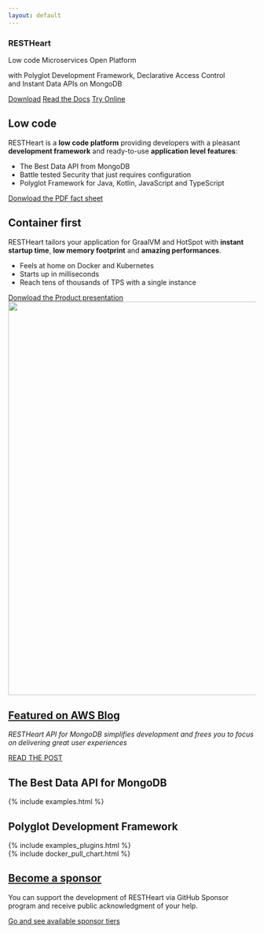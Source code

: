 ```yaml
---
layout: default
---
```


<section id="top" class="black-background text-center pt-2 pb-2">
    <section class="mt-0 mb-4">
        <h1 class="pt-4 top-1 text-break"><strong>REST</strong>Heart</h1>
        <p class="m-0 top-2 text-break highlightcolor">Low code Microservices Open Platform</p>
        <p class="top-6 text-break white">with Polyglot Development Framework, Declarative Access Control<br/>and Instant Data APIs on MongoDB</p>
        <a href="/docs/setup" class="btn btn-o-white ml-1 mt-4 my-0 btn-md">Download</a>
        <a href="/docs" class="btn ml-1 mt-4 my-0 btn-md">Read the Docs</a>
        <a href="/docs/try" class="btn btn-o-white ml-1 mt-4 my-0 btn-md">Try Online</a>
    </section>
</section>

<!-- <section class="cd-intro mt-1 mb-1">
    <h1 class="cd-headline d-block justify-content-center letters type">
        <span class="d-flex align-items-center justify-content-center cd-words-wrapper waiting color-primary">
            <b class="is-visible">Blazing fast</b>
            <b>Instant REST, GraphQL and WebSocket API on MongoDB</b>
            <b>Develop custom Web Services</b>
            <b>Handle Users and Permissions with no code</b>
            <b>Extensible with Java, Kotlin, JavaScript & TypeScript</b>
            <b>Deliver any content to the Web</b>
            <b>Available as a Docker image</b>
            <b>Run and build it with java or as a native binary</b>
            <b>Proxy External Resources</b>
            <b>Notify clients with Hooks</b>
            <b>Threat protection at every layer</b>
        </span>
    </h1>
</section> -->

<section id="call-to-action" class="call-to-action">
    <div class="container-fluid">
        <div class="row mb-2">
            <div class="col-md-6 call-to-action__item call-to-action__first">
                <h2 class="call-to-action__title text-center">Low code</h2>
                <p>
                RESTHeart is a <strong>low code platform</strong> providing developers with a pleasant <strong>development framework</strong> and ready-to-use <strong>application level features</strong>:
                </p>
                <ul>
                    <li>The Best Data API from MongoDB</li>
                    <li>Battle tested Security that just requires configuration</li>
                    <li>Polyglot Framework for Java, Kotlin, JavaScript and TypeScript</li>
                </ul>
                <div class="text-center pt-3">
                    <a href="/assets/Brochure - RESTHeart 6.pdf" target="_blank" class="btn">Donwload the PDF fact sheet</a>
                </div>
            </div>
            <div class="col-md-6 call-to-action__item call-to-action__first">
                <h2 class="call-to-action__title text-center">Container first</h2>
                <p>
                RESTHeart tailors your application for GraalVM and HotSpot with <strong>instant startup time</strong>, <strong>low memory footprint</strong> and <strong>amazing performances</strong>.
                </p>
                <ul>
                    <li>Feels at home on Docker and Kubernetes</li>
                    <li>Starts up in milliseconds</li>
                    <li>Reach tens of thousands of TPS with a single instance</li>
                </ul>
                <div class="text-center pt-3">
                    <a href="/assets/RESTHeart 6 - Overview.pdf" target="_blank" class="btn mt-3 mt-md-0 ml-md-3 mx-auto">Donwload the Product presentation</a>
                </div>
            </div>
        </div>
    </div>
</section>

<div class="container text-center mt-0">
    <img src="/images/restheart.gif" class="img-fluid" width="800"/>
</div>

<section id="article-at-aws-blog" class="call-to-action black-background">
    <div class="container-fluid">
        <div class="row mb-1">
            <div class="col-md-12 call-to-action__item call-to-action__first text-center">
                <h2 class="text-lightcyan mb-2">
                    <a href="https://aws.amazon.com/it/blogs/apn/application-modernization-with-mongodb-atlas-on-aws/" target="_blank">Featured on <strong>AWS Blog</strong></a>
                </h2>
                <p class="highlightcolor"><i>RESTHeart API for MongoDB simplifies development and frees you to focus on delivering great user experiences</i></p>
                <a href="https://www.mongodb.com/customers/softinstigate" target="_blank" class="btn btn-o-white">READ THE POST</a>
            </div>
        </div>
    </div>
</section>

<div class="container mt-5">
    <h2 class="text-center color-primary font-weight-bold">The Best Data API for MongoDB</h2>
</div>

<section id="examples" class="slice my-0 pb-0">
    {% include examples.html %}
</section>

<div class="container mt-5">
    <h2 class="text-center color-primary m-0 mb-2 font-weight-bold">Polyglot Development Framework</h2>
</div>

<section id="examples-plugins" class="slice">
    {% include examples_plugins.html %}
</section>

<!-- <section id="trusted-by">
    <div class="row mx-0">
        <div id="customers" class="container-fluid my-2">
            <h2 class="text-center color-primary">
                Trusted by Startups and Corporations
            </h2>
            <div class="customer-logos">
                <div class="slide my-2"><img src="/images/customers/ng-logo.png"></div>
                <div class="slide my-2"><img src="/images/customers/aci-infomobility.png"></div>
                <div class="slide my-2"><img src="/images/customers/unisys.png"></div>
                <div class="slide my-2"><img src="/images/customers/e-spirit.png"></div>
                <div class="slide my-2"><img src="/images/customers/autoinrete.png"></div>
                <div class="slide my-2"><img src="/images/customers/croqqer-logo.png"></div>
                <div class="slide my-2"><img src="/images/customers/radiotraffic.png"></div>
                <div class="slide my-2"><img src="/images/customers/nativa.png"></div>
                <div class="slide my-2"><img src="/images/customers/conquest.png"></div>
            </div>
        </div>
    </div>
</section> -->

<section class="chart mt-3 pb-0" id="chart">
    {% include docker_pull_chart.html %}
</section>

<section id="article-at-mongodb" class="call-to-action black-background">
    <div class="container-fluid">
        <div class="row mb-1">
            <div class="col-md-12 call-to-action__item call-to-action__first text-center">
                <h2 class="text-lightcyan mb-2">
                    <a href="https://github.com/sponsors/SoftInstigate" target="_blank">Become a sponsor</a>
                </h2>
                <p class="highlightcolor">You can support the development of RESTHeart via GitHub Sponsor program and receive public acknowledgment of your help.</p>
                <a href="https://github.com/sponsors/SoftInstigate" target="_blank" class="btn btn-o-white">Go and see available sponsor tiers</a>
            </div>
        </div>
    </div>
</section>

<!-- <link rel="stylesheet" href="assets/animated-headline/css/style.css"> <!-- Resource style -->
<script src="assets/animated-headline/js/modernizr.js"></script> <!-- Modernizr -->
<script src="assets/animated-headline/js/main.js"</script> -->
